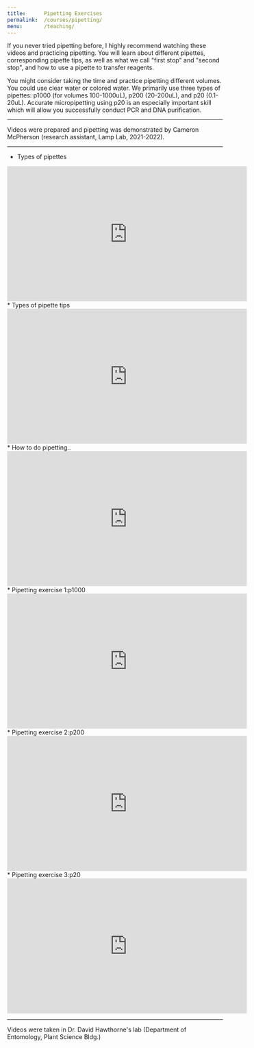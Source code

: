 ```yaml
---
title:      Pipetting Exercises
permalink:  /courses/pipetting/
menu:       /teaching/
---
```

If you never tried pipetting before, I highly recommend watching these videos and practicing pipetting. You will learn about different pipettes, corresponding pipette tips, as well as what we call "first stop" and "second stop", and how to use a pipette to transfer reagents. 

You might consider taking the time and practice pipetting different volumes. You could use clear water or colored water. We primarily use three types of pipettes: p1000 (for volumes 100-1000uL), p200 (20-200uL), and p20 (0.1-20uL). Accurate micropipetting using p20 is an especially important skill which will allow you successfully conduct PCR and DNA purification.
<hr>
Videos were prepared and pipetting was demonstrated by Cameron McPherson (research assistant, Lamp Lab, 2021-2022).
<hr>

* Types of pipettes
<iframe width="560" height="315" src="https://youtube.com/embed/25F8PhU3Hi8" frameborder="0" allow="accelerometer; autoplay; encrypted-media; gyroscope; picture-in-picture" allowfullscreen></iframe>
<br>
* Types of pipette tips
<iframe width="560" height="315" src="https://youtube.com/embed/nfhn2y6RCiQ" frameborder="0" allow="accelerometer; autoplay; encrypted-media; gyroscope; picture-in-picture" allowfullscreen></iframe>
<br>
* How to do pipetting..
<iframe width="560" height="315" src="https://youtube.com/embed/D8-A2623bSc" frameborder="0" allow="accelerometer; autoplay; encrypted-media; gyroscope; picture-in-picture" allowfullscreen></iframe>
<br>
* Pipetting exercise 1:p1000
<iframe width="560" height="315" src="https://youtube.com/embed/dMLNkVvAbSY" frameborder="0" allow="accelerometer; autoplay; encrypted-media; gyroscope; picture-in-picture" allowfullscreen></iframe>
<br>
* Pipetting exercise 2:p200
<iframe width="560" height="315" src="https://youtube.com/embed/4jBGLBEuSE0" frameborder="0" allow="accelerometer; autoplay; encrypted-media; gyroscope; picture-in-picture" allowfullscreen></iframe>
<br>
* Pipetting exercise 3:p20
<iframe width="560" height="315" src="https://youtube.com/embed/T8mt6hQD-OE" frameborder="0" allow="accelerometer; autoplay; encrypted-media; gyroscope; picture-in-picture" allowfullscreen></iframe>
<br>
<hr>
Videos were taken in Dr. David Hawthorne's lab (Department of Entomology, Plant Science Bldg.)
